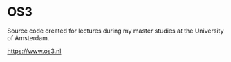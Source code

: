 # OS3

Source code created for lectures during my master studies at the University of Amsterdam.

https://www.os3.nl